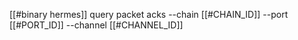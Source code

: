 [[#binary hermes]] query packet acks --chain [[#CHAIN_ID]] --port [[#PORT_ID]] --channel [[#CHANNEL_ID]]
